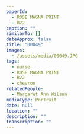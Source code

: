 ```yaml
---
paperId:
  - ROSE MAGNA PRINT
  - B22
caption: ""
similarTo: []
dateApprox: false
title: "00049"
images:
  - /assets/media/00049.JPG
tags:
  - nurse
  - ROSE MAGNA PRINT
  - B22
  - chevron
relatedPeople:
  - Margaret Ann Wilson
mediaType: Portrait
date: null
location: ""
description: ""
transcription: ""
---
```

